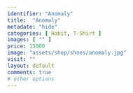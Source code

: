 ```yaml
---
identifier: "Anomaly"
title:  "Anomaly"
metadate: "hide"
categories: [ Habit, T-Shirt ]
images: [ "" ]
price: 15000
image: "assets/shop/shoes/anomaly.jpg"
visit: ""
layout: default
comments: true
# other options
---
```


